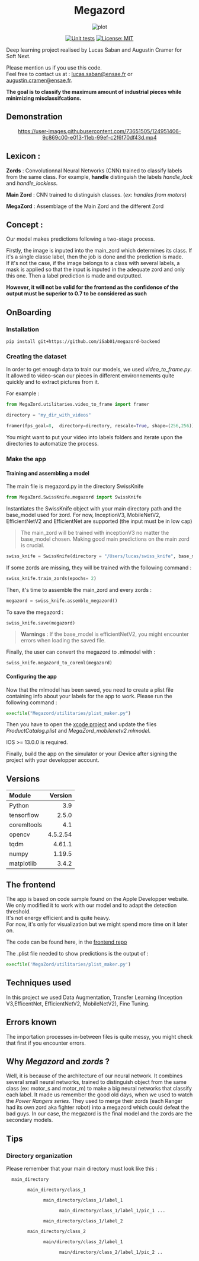 <div align="center"> 

# Megazord
![plot](./ressources/megazord_pic.png?raw=true)

[![Unit tests](https://github.com/iSab01/megazord/actions/workflows/python-app.yml/badge.svg)](https://github.com/iSab01/megazord/actions/workflows/python-app.yml)
[![License: MIT](https://img.shields.io/badge/License-MIT-yellow.svg)](https://opensource.org/licenses/MIT)
</div>
<div align="left">
Deep learning project realised by Lucas Saban and Augustin Cramer for Soft Next. 

Please mention us if you use this code.  
Feel free to contact us at : lucas.saban@ensae.fr or augustin.cramer@ensae.fr. 

**The goal is to classify the maximum amount of industrial pieces while minimizing misclassifcations.**
      
## Demonstration
      
<div align="center"> 
      
https://user-images.githubusercontent.com/73651505/124951406-9c869c00-e013-11eb-99ef-c2f6f70df43d.mp4
      
<div align="left"> 
      


## Lexicon :
 **Zords** : Convolutionnal Neural Networks (CNN) trained to classify labels from the same class.  For example,
 **handle** distinguish the labels *handle_lock* and *handle_lockless*. 

**Main Zord** : CNN trained to distinguish classes. (*ex: handles from motors*)

**MegaZord** : Assemblage of the Main Zord and the different Zord

## Concept :

Our model makes predictions following a two-stage process.

Firstly, the image is inputed into the main_zord which determines its class. If it's a single classe label, then 
the job is done and the prediction is made.   
If it's not the case, if the image belongs to a class with several labels, a mask is applied so that the input is 
inputed in the adequate zord and only this one. Then a label prediction is made and outputted.  

**However, it will not be valid for the frontend as the confidence of the output must be superior to 0.7 to be
considered as such**

## OnBoarding
      
### Installation

```
pip install git+https://github.com/iSab01/megazord-backend
```


### Creating the dataset

In order to get enough data to train our models, we used *video_to_frame.py*. It allowed to video-scan our pieces in
different environnements quite quickly and to extract pictures from it.

For example :
```python
from MegaZord.utilitaries.video_to_frame import framer

directory = "my_dir_with_videos"

framer(fps_goal=8,  directory=directory, rescale=True, shape=(256,256))
```
You might want to put your video into labels folders and iterate upon the directories to automatize the process.


### Make the app 
#### Training and assembling a model

The main file is megazord.py in the directory SwissKnife  
``` python
from MegaZord.SwissKnife.megazord import SwissKnife
```

Instantiates the SwissKnife object with your main directory path and the base_model used for zord.
For now, InceptionV3, MobileNetV2, EfficientNetV2 and EfficientNet are supported (the input must be in low cap)
>The main_zord will be trained with inceptionV3 no matter the base_model chosen. 
> Making good main predictions on the main zord is crucial.
``` python
swiss_knife = SwissKnife(directory = "/Users/lucas/swiss_knife", base_model = "mobilenetv2")
```
If some zords are missing, they will be trained with the following command :
```python
swiss_knife.train_zords(epochs= 2)
```
Then, it's time to assemble the main_zord and every zords : 
```python
megazord = swiss_knife.assemble_megazord()
```
To save the megazord : 
```python
swiss_knife.save(megazord)
```
>  **Warnings** : If the base_model is efficientNetV2, you might encounter errors when loading the saved file.


Finally, the user can convert the megazord to .mlmodel with :
```python
swiss_knife.megazord_to_coreml(megazord)
```

#### Configuring the app

Now that the mlmodel has been saved, you need to create a plist file containing info about your labels for the app to 
work.
Please run the following command : 

```python
execfile("Megazord/utilitaries/plist_maker.py")
```

Then you have to open the [xcode project](https://github.com/iSab01/megazord_frontend) and 
update the files *ProductCatalog.plist* and *MegaZord_mobilenetv2.mlmodel*.

IOS >= 13.0.0 is required.

Finally, build the app on the simulator or your iDevice after signing the project with your developper account. 

## Versions

| Module      | Version | 
| :---        |    ----:   |  
| Python      | 3.9        |
| tensorflow   | 2.5.0        | 
| coremltools      | 4.1        |
| opencv      | 4.5.2.54       |
| tqdm      | 4.61.1       |
| numpy      | 1.19.5     |
| matplotlib | 3.4.2  |

## The frontend

The app is based on code sample found on the Apple Developper website. We only modified it to work with our model and to
adapt the detection threshold.  
It's not energy efficient and is quite heavy.  
For now, it's only for visualization but we might spend more time on it later on.

The code can be found here, in the [frontend repo](https://github.com/iSab01/megazord_frontend)

The .plist file needed to show predictions is the output of :
```python
execfile('MegaZord/utilitaries/plist_maker.py')
```

## Techniques used

In this project we used Data Augmentation, Transfer Learning (Inception V3,EfficentNet, EfficientNetV2, MobileNetV2),
Fine Tuning.

      
## Errors known

The importation processes in-between files is quite messy, you might check that first if you encounter errors. 

## Why *Megazord* and *zords* ? 

Well, it is because of the architecture of our neural network. It combines several small neural networks, trained to 
distinguish object from the same class (ex: motor_s and motor_m) to make a big neural networks that classify each label.
It made us remember the good old days, when we used to watch the *Power Rangers series*. They used to merge their zords 
(each Ranger had its own zord aka fighter robot) into a megazord which could defeat the bad guys. In our case, the 
megazord is the final model and the zords are the secondary models.

## Tips

### Directory organization

Please remember that your main directory must look like this :

      main_directory

            main_directory/class_1

                  main_directory/class_1/label_1

                        main_directory/class_1/label_1/pic_1 ...

                  main_directory/class_1/label_2

            main_directory/class_2

                  main/directory/class_2/label_1

                        main/directory/class_2/label_1/pic_2 ..
    
